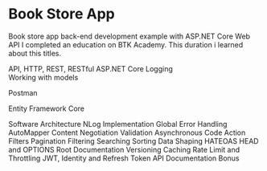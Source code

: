 # Book Store App
Book store app back-end development example with ASP.NET Core Web API
I completed an education on BTK Academy. This duration i learned about this titles.

API, HTTP, REST, RESTful
  ASP.NET Core
  Logging                        
  Working with models

Postman

Entity Framework Core

Software Architecture
NLog Implementation
Global Error Handling
AutoMapper
Content Negotiation
Validation
Asynchronous Code
Action Filters
Pagination
Filtering
Searching
Sorting
Data Shaping
HATEOAS
HEAD and OPTIONS
Root Documentation
Versioning
Caching
Rate Limit and Throttling
JWT, Identity and Refresh Token
API Documentation
Bonus
